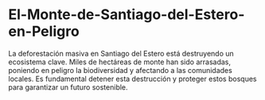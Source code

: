 # El-Monte-de-Santiago-del-Estero-en-Peligro
La deforestación masiva en Santiago del Estero está destruyendo un ecosistema clave. Miles de hectáreas de monte han sido arrasadas, poniendo en peligro la biodiversidad y afectando a las comunidades locales. Es fundamental detener esta destrucción y proteger estos bosques para garantizar un futuro sostenible.
